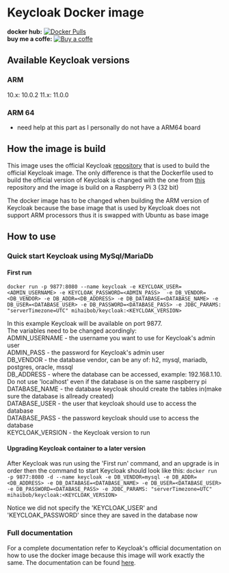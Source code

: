 # Keycloak Docker image

**docker hub:** [![Docker Pulls](https://img.shields.io/docker/pulls/mihaibob/keycloak.svg)](https://hub.docker.com/r/mihaibob/keycloak) 
<br>
**buy me a coffe:** [![Buy a coffe](https://cdn.rawgit.com/twolfson/paypal-github-button/1.0.0/dist/button.svg)](https://www.paypal.com/paypalme2/mihaibob/1?locale.x=en_US)

## Available Keycloak versions
### ARM

10.x: 10.0.2
11.x: 11.0.0

### ARM 64
- need help at this part as I personally do not have a ARM64 board

## How the image is build

This image uses the official Keycloak [repository](https://github.com/keycloak/keycloak-containers) that is used to build the official Keycloak image. The only difference is that the Dockerfile used to build the official version of Keycloak is changed with the one from [this](https://github.com/Mihai-B/keycloak-arm) repository and the image is build on a Raspberry Pi 3 (32 bit)

The docker image has to be changed when building the ARM version of Keycloak because the base image that is used by Keycloak does not support ARM processors thus it is swapped with Ubuntu as base image

## How to use

### Quick start Keycloak using MySql/MariaDb

#### First run
`docker run -p 9877:8080 --name keycloak -e KEYCLOAK_USER=<ADMIN_USERNAME> -e KEYCLOAK_PASSWORD=<ADMIN_PASS>  -e DB_VENDOR=<DB_VENDOR> -e DB_ADDR=<DB_ADDRESS> -e DB_DATABASE=<DATABASE_NAME> -e DB_USER=<DATABASE_USER> -e DB_PASSWORD=<DATABASE_PASS> -e JDBC_PARAMS: "serverTimezone=UTC" mihaibob/keycloak:<KEYCLOAK_VERSION>`

In this example Keycloak will be available on port 9877. <br>
The variables need to be changed acordingly: <br>
ADMIN_USERNAME - the username you want to use for Keycloak's admin user <br>
ADMIN_PASS - the password for Keycloak's admin user <br>
DB_VENDOR - the database vendor, can be any of: h2, mysql, mariadb, postgres, oracle, mssql <br>
DB_ADDRESS - where the database can be accessed, example: 192.168.1.10. Do not use 'localhost' even if the database is on the same raspberry pi <br>
DATABASE_NAME - the database keycloak should create the tables in(make sure the database is allready created) <br>
DATABASE_USER - the user that keycloak should use to access the database <br>
DATABASE_PASS - the password keycloak should use to access the database <br>
KEYCLOAK_VERSION - the Keycloak version to run

#### Upgrading Keycloak container to a later version

After Keycloak was run using the 'First run' command, and an upgrade is in order then the command to start Keycloak should look like this:
`docker run -p 9877:8080 -d --name keycloak -e DB_VENDOR=mysql -e DB_ADDR=<DB_ADDRESS> -e DB_DATABASE=<DATABASE_NAME> -e DB_USER=<DATABASE_USER> -e DB_PASSWORD=<DATABASE_PASS> -e JDBC_PARAMS: "serverTimezone=UTC" mihaibob/keycloak:<KEYCLOAK_VERSION>`

Notice we did not specify the 'KEYCLOAK_USER' and 'KEYCLOAK_PASSWORD' since they are saved in the database now

### Full documentation 
For a complete documentation refer to Keycloak's official documentation on how to use the docker image because this image will work exactly the same. The documentation can be found [here](https://hub.docker.com/r/jboss/keycloak).
